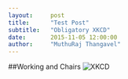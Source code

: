 ```yaml
---
layout:     post
title:      "Test Post"
subtitle:   "Obligatory XKCD"
date:       2015-11-05 12:00:00
author:     "MuthuRaj Thangavel"
---
```



##Working and Chairs
![XKCD](http://www.yorku.ca/plants/statistics/graphs_xkcd_815.png)